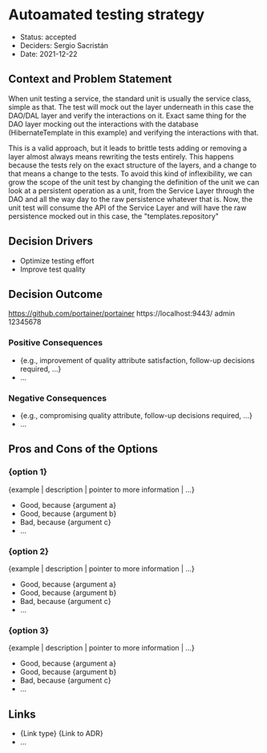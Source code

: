 # Autoamated testing strategy

* Status: accepted
* Deciders: Sergio Sacristán
* Date: 2021-12-22

## Context and Problem Statement

When unit testing a service, the standard unit is usually the service class, simple as that. The test will mock out the layer underneath  in this case the DAO/DAL layer and verify the interactions on it. Exact same thing for the DAO layer  mocking out the interactions with the database (HibernateTemplate in this example) and verifying the interactions with that.

This is a valid approach, but it leads to brittle tests  adding or removing a layer almost always means rewriting the tests entirely. This happens because the tests rely on the exact structure of the layers, and a change to that means a change to the tests.
To avoid this kind of inflexibility, we can grow the scope of the unit test by changing the definition of the unit  we can look at a persistent operation as a unit, from the Service Layer through the DAO and all the way day to the raw persistence  whatever that is. Now, the unit test will consume the API of the Service Layer and will have the raw persistence mocked out  in this case, the "templates.repository"

## Decision Drivers 

* Optimize testing effort
* Improve test quality

## Decision Outcome

https://github.com/portainer/portainer
https://localhost:9443/
admin 12345678

### Positive Consequences <!-- optional -->

* {e.g., improvement of quality attribute satisfaction, follow-up decisions required, …}
* …

### Negative Consequences <!-- optional -->

* {e.g., compromising quality attribute, follow-up decisions required, …}
* …

## Pros and Cons of the Options <!-- optional -->

### {option 1}

{example | description | pointer to more information | …} <!-- optional -->

* Good, because {argument a}
* Good, because {argument b}
* Bad, because {argument c}
* … <!-- numbers of pros and cons can vary -->

### {option 2}

{example | description | pointer to more information | …} <!-- optional -->

* Good, because {argument a}
* Good, because {argument b}
* Bad, because {argument c}
* … <!-- numbers of pros and cons can vary -->

### {option 3}

{example | description | pointer to more information | …} <!-- optional -->

* Good, because {argument a}
* Good, because {argument b}
* Bad, because {argument c}
* … <!-- numbers of pros and cons can vary -->

## Links <!-- optional -->

* {Link type} {Link to ADR} <!-- example: Refined by [ADR-0005](0005-example.md) -->
* … <!-- numbers of links can vary -->

<!-- markdownlint-disable-file MD013 -->





